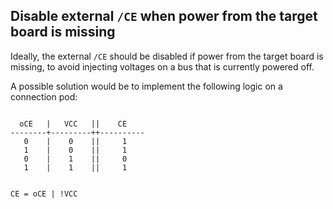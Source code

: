 ## Disable external `/CE` when power from the target board is missing

Ideally, the external `/CE` should be disabled if power from the target board is missing, to avoid injecting voltages on a bus that is currently powered off.

A possible solution would be to implement the following logic on a connection pod:

```text

  oCE   |   VCC   ||    CE
--------+---------++----------
   0    |    0    ||     1
   1    |    0    ||     1
   0    |    1    ||     0
   1    |    1    ||     1


CE = oCE | !VCC
```